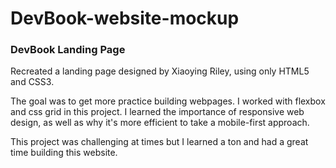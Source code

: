 # DevBook-website-mockup
### DevBook Landing Page

Recreated a landing page designed by Xiaoying Riley, using only HTML5 and CSS3.

The goal was to get more practice building webpages. I worked with flexbox and css grid in this project.
I learned the importance of responsive web design, as well as why it's more efficient to take a mobile-first approach.

This project was challenging at times but I learned a ton and had a great time building this website.
